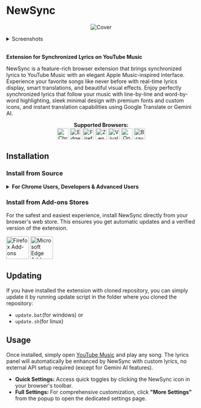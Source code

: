 # **NewSync**

<p align="center">
<img src="https://hivicode.github.io/newsync/Cover.jpg" alt="Cover">
</p>

<details>
<summary>Screenshots</summary>
<p align="center">
<img src="https://hivicode.github.io/newsync/pvspecial.png" alt="Player Page Screenshot">
<img src="https://hivicode.github.io/newsync/pv1.png" alt="Artwork Fullscreen Screenshot 1">
<img src="https://hivicode.github.io/newsync/pv2.png" alt="Artwork Fullscreen Screenshot 2">
<img src="https://hivicode.github.io/newsync/pv3.png" alt="Artwork Fullscreen Screenshot 3">
<img src="https://hivicode.github.io/newsync/pv4.png" alt="Artwork Fullscreen Screenshot 4">
</p>
</details>

<br>

**Extension for Synchronized Lyrics on YouTube Music**

NewSync is a feature-rich browser extension that brings synchronized lyrics to YouTube Music with an elegant Apple Music-inspired interface. Experience your favorite songs like never before with real-time lyrics display, smart translations, and beautiful visual effects. Enjoy perfectly synchronized lyrics that follow your music with line-by-line and word-by-word highlighting, sleek minimal design with premium fonts and custom icons, and instant translation capabilities using Google Translate or Gemini AI.

<p align="center">
    <b>Supported Browsers:</b>
<br>
<img  width="30px" src="https://cdn-icons-png.flaticon.com/128/6125/6125000.png" alt="Chrome">
<img  width="30px" src="https://cdn-icons-png.flaticon.com/128/5968/5968890.png" alt="Edge">
<img  width="30px" src="https://cdn-icons-png.flaticon.com/128/5968/5968827.png" alt="Firefox">
<img  width="30px" src="https://raw.githubusercontent.com/zen-browser/.github/refs/heads/main/profile/logo-black.png" alt="Zen">
<img  width="30px" src="https://upload.wikimedia.org/wikipedia/commons/thumb/e/e4/Vivaldi_web_browser_logo.svg/456px-Vivaldi_web_browser_logo.png" alt="Vivaldi">
<img  width="30px" src="https://cdn-icons-png.flaticon.com/128/6124/6124994.png" alt="Opera">
<img  width="30px" src="https://img.icons8.com/?size=48&id=cM42lftaD9Z3&format=png" alt="Brave">
</p>

## Installation

### Install from Source

<details>
<summary><b>For Chrome Users, Developers & Advanced Users</b></summary>

### Requirements:
- install [git scm](https://github.com/git-for-windows/git/releases/download/v2.51.0.windows.1/Git-2.51.0-64-bit.exe)

### For Chrome, Vivaldi, Opera, and Brave

1.  **Clone or Download the Repository:**
    ```bash
    git clone https://github.com/ban-heesoo/NewSync
    ```
2.  Alternatively, you can download the latest release from [Github Releases](https://github.com/ban-heesoo/NewSync/releases/latest) and extract the zip file.
3.  **Open Extensions Page:**
    Navigate to `chrome://extensions/` (same for Vivaldi, Opera, and Brave)
4.  **Enable Developer Mode:**
    Toggle the "Developer mode" switch in the top right corner.
5.  **Load Unpacked Extension:**
    Click on "Load unpacked" and select the cloned repository folder.

### For Firefox and Zen

1.  **Clone or Download the Repository:**
    ```bash
    git clone https://github.com/ban-heesoo/NewSync
    ```
2.  Alternatively, you can download the latest release from [Github Releases](https://github.com/ban-heesoo/NewSync/releases/latest) and extract the zip file.
3.  **Open Firefox Debugging Page:**
    Navigate to `about:debugging#/runtime/this-firefox`
4.  **Load Temporary Add-on:**
    Click on "Load Temporary Add-on" and choose the `manifest.json` file from the repository folder.

</details>


### Install from Add-ons Stores

For the safest and easiest experience, install NewSync directly from your browser's web store. This ensures you get automatic updates and a verified version of the extension.

<p float="left">
<a href="https://addons.mozilla.org/en-US/firefox/addon/newsync/" target="_blank"><img src="https://hivicode.github.io/newsync/firefox.svg" alt="Firefox Add-ons" height="60"/></a>
<a href="https://microsoftedge.microsoft.com/addons/detail/newsync/abdllbamaomfdbfiipnpljdiljojmnoe" target="_blank"><img src="https://hivicode.github.io/newsync/edge.svg" alt="Microsoft Edge Add-ons" height="60"/></a>

## Updating

If you have installed the extension with cloned repository, you can simply update it by running update script in the folder where you cloned the repository:<br>
- `update.bat`(for windows) or
- `update.sh`(for linux)

## Usage

Once installed, simply open [YouTube Music](https://music.youtube.com/) and play any song. The lyrics panel will automatically be enhanced by NewSync with custom lyrics, no external API setup required (except for Gemini AI features).

-   **Quick Settings:** Access quick toggles by clicking the NewSync icon in your browser's toolbar.
-   **Full Settings:** For comprehensive customization, click **"More Settings"** from the popup to open the dedicated settings page.

